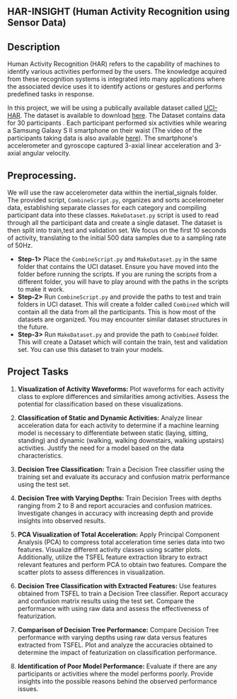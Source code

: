 ## HAR-INSIGHT (Human Activity Recognition using Sensor Data)

## Description
Human Activity Recognition (HAR) refers to the capability of machines to identify various activities performed by the users. The knowledge acquired from these recognition systems is integrated into many applications where the associated device uses it to identify actions or gestures and performs predefined tasks in response.

In this project, we will be using a publically available dataset called [UCI-HAR](https://ieeexplore.ieee.org/stamp/stamp.jsp?tp=&arnumber=8567275). The dataset is available to download [here](https://archive.ics.uci.edu/dataset/240/human+activity+recognition+using+smartphones). The Dataset contains data for 30 participants . Each participant performed six activities while wearing a Samsung Galaxy S II smartphone on their waist (The video of the participants taking data is also available [here](http://www.youtube.com/watch?v=XOEN9W05_4A)). The smartphone's accelerometer and gyroscope captured 3-axial linear acceleration and 3-axial angular velocity.

## Preprocessing.
We will use the raw accelerometer data within the inertial_signals folder. The provided script, `CombineScript.py`, organizes and sorts accelerometer data, establishing separate classes for each category and compiling participant data into these classes. `MakeDataset.py` script is used to read through all the participant data and create a single dataset. The dataset is then split into train,test and validation set. We focus on the first 10 seconds of activity, translating to the initial 500 data samples due to a sampling rate of 50Hz.

* **Step-1>** Place the `CombineScript.py` and `MakeDataset.py` in the same folder that contains the UCI dataset. Ensure you have moved into the folder before running the scripts. If you are runing the scripts from a different folder, you will have to play around with the paths in the scripts to make it work.
* **Step-2>** Run `CombineScript.py` and provide the paths to test and train folders in UCI dataset. This will create a folder called `Combined` which will contain all the data from all the participants. This is how most of the datasets are organized. You may encounter similar dataset structures in the future.
* **Step-3>** Run `MakeDataset.py` and provide the path to `Combined` folder. This will create a Dataset which will contain the train, test and validation set. You can use this dataset to train your models.

## Project Tasks

1. **Visualization of Activity Waveforms:** Plot waveforms for each activity class to explore differences and similarities among activities. Assess the potential for classification based on these visualizations.

2. **Classification of Static and Dynamic Activities:** Analyze linear acceleration data for each activity to determine if a machine learning model is necessary to differentiate between static (laying, sitting, standing) and dynamic (walking, walking downstairs, walking upstairs) activities. Justify the need for a model based on the data characteristics.

3. **Decision Tree Classification:** Train a Decision Tree classifier using the training set and evaluate its accuracy and confusion matrix performance using the test set.

4. **Decision Tree with Varying Depths:** Train Decision Trees with depths ranging from 2 to 8 and report accuracies and confusion matrices. Investigate changes in accuracy with increasing depth and provide insights into observed results.

5. **PCA Visualization of Total Acceleration:** Apply Principal Component Analysis (PCA) to compress total acceleration time series data into two features. Visualize different activity classes using scatter plots. Additionally, utilize the TSFEL feature extraction library to extract relevant features and perform PCA to obtain two features. Compare the scatter plots to assess differences in visualization.

6. **Decision Tree Classification with Extracted Features:** Use features obtained from TSFEL to train a Decision Tree classifier. Report accuracy and confusion matrix results using the test set. Compare the performance with using raw data and assess the effectiveness of featurization.

7. **Comparison of Decision Tree Performance:** Compare Decision Tree performance with varying depths using raw data versus features extracted from TSFEL. Plot and analyze the accuracies obtained to determine the impact of featurization on classification performance.

8. **Identification of Poor Model Performance:** Evaluate if there are any participants or activities where the model performs poorly. Provide insights into the possible reasons behind the observed performance issues.
